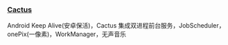 ### [**Cactus**](https://github.com/gyf-dev/Cactus)

Android Keep Alive(安卓保活)，Cactus 集成双进程前台服务，JobScheduler，onePix(一像素)，WorkManager，无声音乐










